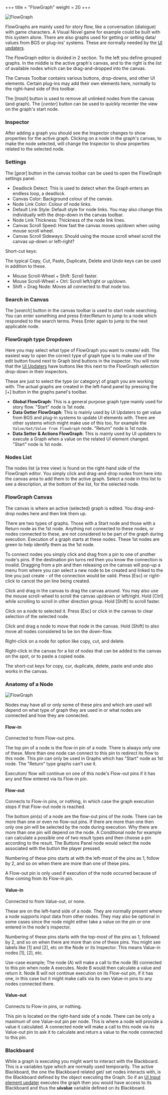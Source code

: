 +++
title = "FlowGraph"
weight = 20
+++

![FlowGraph](/images/flowgraph/00.png?classes=border,shadow)

FlowGraphs are mainly used for story flow, like a conversation (dialogue) with game characters. A Visual Novel game for example could be built with this system alone. There are also graphs used for getting or setting data/ values from BGS or plug-ins' systems. These are normally needed by the [UI updaters](/bgs/bgs-components-ui/#updaters).

The FlowGraph editor is divided in 2 section. To the left you define grouped graphs. In the middle is the active graph's canvas, and to the right is the list of available nodes which can be drag-and-dropped into the canvas.

The Canvas Toolbar contains various buttons, drop-downs, and other UI elements. Certain plug-ins may add their own elements here, normally to the right-hand side of this toolbar.

The [*trash*] button is used to remove all unlinked nodes from the canvas (and graph). The [*center*] button can be used to quickly recenter the view on the graph's start node.

### Inspector

After adding a graph you should see the Inspector changes to show properties for the active graph. Clicking on a node in the graph's canvas, to make the node selected, will change the Inspector to show properties related to the selected node.

### Settings

The [*gear*] button in the canvas toolbar can be used to open the FlowGraph settings panel.

- Deadlock Detect: This is used to detect when the Graph enters an endless loop, a deadlock.
- Canvas Color: Background colour of the canvas.
- Node Link Color: Colour of node links.
- Default Link Style: Default style for node links. You may also change this individually with the drop-down in the canvas toolbar.
- Node Link Thickness: Thickness of the node link lines.
- Canvas Scroll Speed: How fast the canvas moves up/down when using mouse scroll wheel.
- Canvas Scroll Sideways: Should using the mouse scroll wheel scroll the canvas up-down or left-right?

Short-cut keys:

The typical Copy, Cut, Paste, Duplicate, Delete and Undo keys can be used in addition to these.

- Mouse Scroll-Wheel + Shift: Scroll faster.
- Mouse Scroll-Wheel + Ctrl: Scroll left/right or up/down.
- Shift + Drag Node: Moves all connected to that node too.

### Search in Canvas

The [*search*] button in the canvas toolbar is used to start node searching. You can enter something and press Enter/Return to jump to a node which responded to the search terms. Press Enter again to jump to the next applicable node.

### FlowGraph type Dropdown

Here you may select what type of FlowGraph you want to create/ edit. The easiest way to open the correct type of graph type is to make use of the edit button found next to Graph bind buttons in the inspector. You will note that the [UI Updaters](/bgs/bgs-components-ui/#updaters) have buttons like this next to the FlowGraph selection drop-down in their inspectors.

These are just to select the type (or category) of graph you are working with. The actual graphs are created in the left-hand panel by pressing the [+] button in the graphs panel's toolbar.

- **Global FlowGraph**: This is a general purpose graph type mainly used for story flow. "Start" node is 1st node.
- **Data Getter FlowGraph**: This is mainly used by UI Updaters to get value from BGS and plug-in systems to update UI elements with. There are other systems which might make use of this too, for example the `Value/Get/Value from FlowGraph` node. "Return" node is 1st node.
- **Data Setter & Actions FlowGraph**: This is mainly used by UI updaters to execute a Graph when a value on the related UI element changed. "Start" node is 1st node.

### Nodes List

The nodes list (a tree view) is found on the right-hand side of the FlowGraph editor. You simply click and drag-and-drop nodes from here into the canvas area to add them to the active graph. Select a node in this list to see a description, at the bottom of the list, for the selected node.

### FlowGraph Canvas

The canvas is where an active (selected) graph is edited. You drag-and-drop nodes here and then link them up.

There are two types of graphs. Those with a Start node and those with a Return node as the 1st node. Anything not connected to these nodes, or nodes connected to these, are not considered to be part of the graph during execution. Execution of a graph starts at these nodes. These 1st nodes are green to help identify them as the 1st node.

To connect nodes you simply click and drag from a pin to one of another node's pins. If the destination pin turns red then you know the connection is invalid. Dragging from a pin and then releasing on the canvas will pop-up a menu from where you can select a new node to be created and linked to the line you just create - of the connection would be valid. Press [Esc] or right-click to cancel the pin line being created.

Click and drag in the canvas to drag the canvas around. You may also use the mouse scroll-wheel to scroll the canvas up/down or left/right. Hold [Ctrl] while scrolling to scroll in other direction group. Hold [Shift] to scroll faster.

Click on a node to selected it. Press [Esc] or click in the canvas to clear selection of the selected node.

Click and drag a node to move that node in the canvas. Hold [Shift] to also move all nodes considered to be ion the down-flow.

Right-click on a node for option like copy, cut, and delete.

Right-click in the canvas for a list of nodes that can be added to the canvas on the spot, or to paste a copied node.

The short-cut keys for copy, cur, duplicate, delete, paste and undo also works in the canvas.

### Anatomy of a Node

![FlowGraph](/images/flowgraph/01.png?classes=border,shadow)

Nodes may have all or only some of these pins and which are used will depend on what type of graph they are used in or what nodes are connected and how they are connected.

#### Flow-in

Connected to from Flow-out pins.

The top pin of a node is the flow-in pin of a node. There is always only one of these. More than one node can connect to this pin to redirect its flow to this node. This pin can only be used in Graphs which has "Start" node as 1st node. The "Return" type graphs can't use it.

Execution/ flow will continue on one of this node's Flow-out pins if it has any and flow entered via its Flow-in pin.

#### Flow-out

Connects to Flow-in pins, or nothing, in which case the graph execution stops if that Flow-out node is reached.

The bottom pin(s) of a node are the flow-out pins of the node. There can be more than one or even no flow-out pins. If there are more than one then only one pin will be selected by the node during execution. Why there are more than one pin will depend on the node. A Conditional node for example can calculate a possible one of two result types and then choose a pin according to the result. The Buttons Panel node would select the node associated with the button the player pressed.

Numbering of these pins starts at with the left-most of the pins as 1, follow by 2, and so on when there are more than one of these pins.

A Flow-out pin is only used if execution of the node occurred because of flow coming from its Flow-in pin.

#### Value-in

Connected to from Value-out, or none.

These are on the left-hand side of a node. They are normally present where a node supports input data from other nodes. They may also be optional in some cases since the node might either take a value on the pin or one entered in the node's inspector.

Numbering of these pins starts with the top-most of the pins as 1, followed by 2, and so on when there are more than one of these pins. You might see labels like [1] and [2], etc on the Node or its Inspector. This means Value-in nodes [1], [2], etc.

Use-case example; The node (A) will make a call to the node (B) connected to this pin when node A executes. Node B would then calculate a value and return it. Node B will not continue execution on its Flow-out pin, if it has one, in this case but it might make calls via its own Value-in pins to any nodes connected there.

#### Value-out

Connects to Flow-in pins, or nothing.

 This pin is located on the right-hand side of a node. There can be only a maximum of one Value-out pin per node. This is where a node will provide a value it calculated. A connected node will make a call to this node via its Value-out pin to ask it to calculate and return a value to the node connected to this pin.

### Blackboard

While a graph is executing you might want to interact with the Blackboard. This is a variables type which are normally used temporarily. The active Blackboard, the one the Blackboard related get/ set nodes interacts with, is the Blackboard defined by the object executing the Graph. So if an [UI Input element updater](/bgs/bgs-components-ui/#gui-updaters-input) executes the graph then you would have access to its Blackboard and thus the **uivalue** variable defined on its Blackboard.

